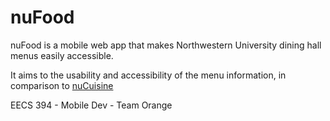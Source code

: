 nuFood
======

nuFood is a mobile web app that makes Northwestern University dining hall menus easily accessible.

It aims to the usability and accessibility of the menu information, in comparison to [nuCuisine](http://nucuisine.com)

EECS 394 - Mobile Dev - Team Orange